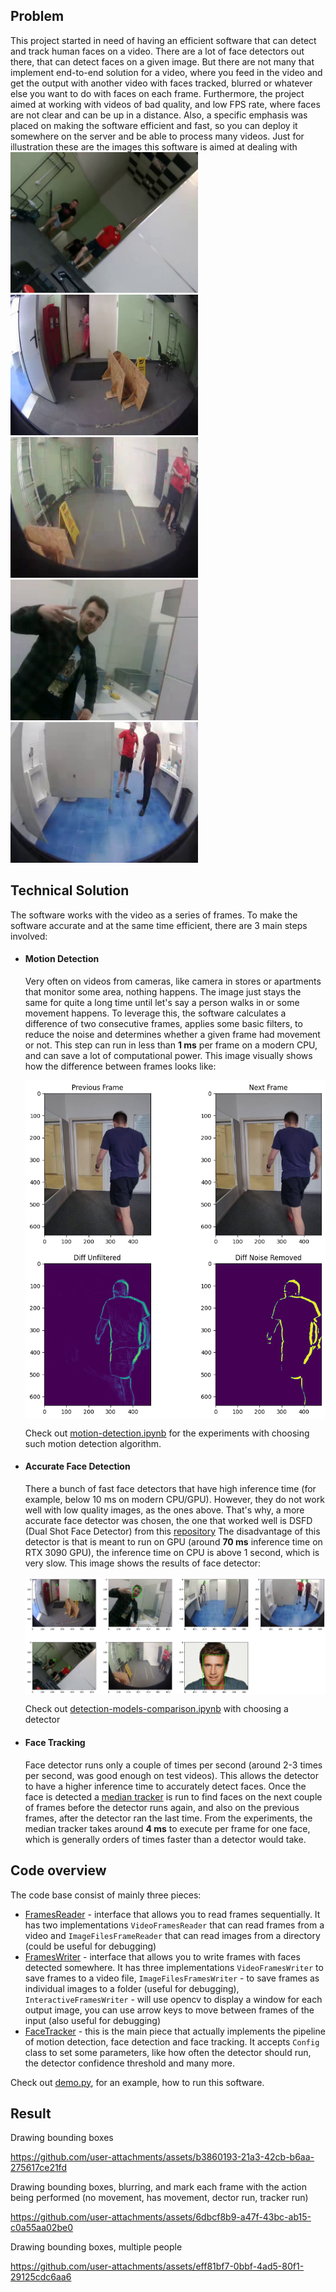 ## Problem

This project started in need of having an efficient software that can detect and track human faces on a video.
There are a lot of face detectors out there, that can detect faces on a given image. But there are not many that
implement end-to-end solution
for a video, where you feed in the video and get the output with another video with faces tracked, blurred
or whatever else you want to do with faces on each frame.
Furthermore, the project aimed at working with videos of bad quality, and low FPS rate, where faces are not clear and
can be up in a distance.
Also, a specific emphasis was placed on making the software efficient and fast,
so you can deploy it somewhere on the server and be able to process many videos.
Just for illustration these are the images this software is aimed at dealing with
<br/>
<img src="./data/public/images/834.jpg" alt="Image 1" width="300" style="display: inline-block; margin-right: 10px;"/>
<img src="./data/public/images/20.jpg" alt="Image 2" width="300" style="display: inline-block; margin-right: 10px;"/>
<img src="./data/public/images/1170.jpg" alt="Image 4" width="300" style="display: inline-block; margin-right: 10px;"/>
<img src="./data/public/images/50.jpg" alt="Image 5" width="300" style="display: inline-block; margin-right: 10px;"/>
<img src="./data/public/images/90.jpg" alt="Image 6" width="300" style="display: inline-block; margin-right: 10px;"/>

## Technical Solution

The software works with the video as a series of frames.
To make the software accurate and at the same time efficient, there are 3 main steps involved:

- #### Motion Detection
  Very often on videos from cameras, like camera in stores or apartments that monitor some area, nothing happens.
  The image just stays the same for quite a long time until let's say a person walks in or some movement happens.
  To leverage this, the software calculates a difference of two consecutive frames, applies some basic filters,
  to reduce the noise and determines whether a given frame had movement or not.
  This step can run in less than **1 ms** per frame on a modern CPU, and can save a lot of computational power.
  This image visually shows how the difference between frames looks like:
  <div>
  <img src="./data/public/plot/difference.png" alt="Image" width="500" style="display: block;"/>
  <div/>

  Check out [motion-detection.ipynb](experiments/motion-detection/motion-detection.ipynb)
  for the experiments with choosing such motion detection algorithm.
- #### Accurate Face Detection
  There a bunch of fast face detectors that have high inference time (for example, below 10 ms on modern CPU/GPU).
  However, they do not work well with low quality images, as the ones above.
  That's why, a more accurate face detector was chosen, the one that worked well is DSFD (Dual Shot Face Detector) from
  this [repository](https://github.com/hukkelas/DSFD-Pytorch-Inference)
  The disadvantage of this detector is that is meant to run on GPU (around **70 ms** inference time on RTX 3090 GPU),
  the inference time on CPU is above 1 second, which is very slow.
  This image shows the results of face detector:

  <div>
  <img src="./data/public/plot/detection.png" alt="Image" style="display: block;"/>
  <div/>
              
  Check out [detection-models-comparison.ipynb](experiments/face-detection/detection-models-comparison.ipynb) with
  choosing a detector
- #### Face Tracking
  Face detector runs only a couple of times per second (around 2-3 times per second, was good enough on test videos).
  This allows the detector to have a higher inference time to accurately detect faces.
  Once the face is detected a [median tracker](https://docs.opencv.org/3.4/d7/d86/classcv_1_1TrackerMedianFlow.html)
  is run to find faces on the next couple of frames before the detector runs again, and also on the previous frames,
  after the detector ran the last time.
  From the experiments, the median tracker takes around **4 ms** to execute per frame for one face, which is generally
  orders of times faster than a detector would take.

## Code overview

The code base consist of mainly three pieces:

- [FramesReader](frames_reader.py) - interface that allows you to read frames sequentially.
  It has two implementations `VideoFramesReader` that can read frames from a video and `ImageFilesFrameReader` that can
  read images from a directory (could be useful for debugging)
- [FramesWriter](frames_writer.py)  - interface that allows you to write frames with faces detected somewhere. It has
  three implementations `VideoFramesWriter` to save frames to a video file,
  `ImageFilesFramesWriter` - to save frames as individual images to a folder (useful for debugging),
  `InteractiveFramesWriter` - will use opencv to display a window for each output image, you can use arrow keys to move
  between frames of the input (also useful for debugging)
- [FaceTracker](face_tracker.py)  - this is the main piece that actually implements the pipeline of motion detection,
  face detection and face tracking.
  It accepts `Config` class to set some parameters, like how often the detector should run, the detector confidence
  threshold and many more.

Check out [demo.py](demo.py), for an example, how to run this software.

## Result

Drawing bounding boxes

https://github.com/user-attachments/assets/b3860193-21a3-42cb-b6aa-275617ce21fd

Drawing bounding boxes, blurring, and mark each frame with the action being performed (no movement, has movement, dector run, tracker run)

https://github.com/user-attachments/assets/6dbcf8b9-a47f-43bc-ab15-c0a55aa02be0

Drawing bounding boxes, multiple people

https://github.com/user-attachments/assets/eff81bf7-0bbf-4ad5-80f1-29125cdc6aa6







